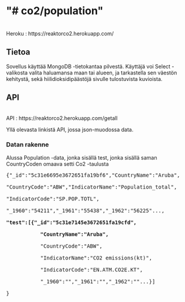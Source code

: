 

<h1>"# co2/population" <br></h1>
<br>Heroku : https://reaktorco2.herokuapp.com/ 
<br>
<h2>Tietoa </h2>
<p>Sovellus käyttää MongoDB -tietokantaa pilvestä. Käyttäjä voi Select -valikosta valita haluamansa maan tai alueen, ja tarkastella sen väestön kehitystä, sekä hiilidioksidipäästöjä sivulle tulostuvista kuvioista.  </p>
<h2>API</h2>
<br>API : https://reaktorco2.herokuapp.com/getall
<p>Yllä olevasta linkistä API, jossa json-muodossa data. </p>
<h3>Datan rakenne</h3>
<p>Alussa Population -data, jonka sisällä test, jonka sisällä saman CountryCoden omaava setti Co2 -taulusta</p>
<pre>{"_id":"5c31e6695e3672651fa19bf6","CountryName":"Aruba",<br>
"CountryCode":"ABW","IndicatorName":"Population_total",<br>
"IndicatorCode":"SP.POP.TOTL",<br>
"_1960":"54211","_1961":"55438","_1962":"56225"...,<br>
<b>"test":[{"_id":"5c31e7145e3672651fa19cfd",<br>
           "CountryName":"Aruba",<br></b>
           "CountryCode":"ABW",<br>
           "IndicatorName":"CO2 emissions(kt)",<br>
           "IndicatorCode":"EN.ATM.CO2E.KT",<br>
           "_1960":"","_1961":"","_1962":""...}]
 <br>}</pre>
